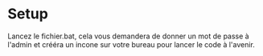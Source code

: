 # Setup

Lancez le fichier.bat, cela vous demandera de donner un mot de passe à l'admin et crééra un incone sur votre bureau pour lancer le code à l'avenir. 
